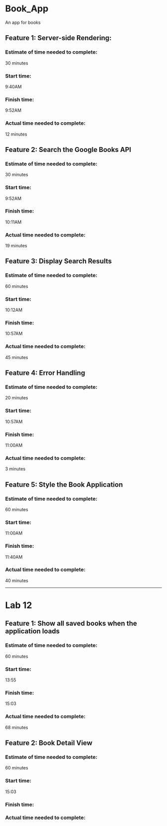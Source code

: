 # Book_App
An app for books

## Feature 1: Server-side Rendering:

### Estimate of time needed to complete:
 30 minutes

### Start time:
 9:40AM

### Finish time:
 9:52AM

### Actual time needed to complete:
 12 minutes

## Feature 2: Search the Google Books API

### Estimate of time needed to complete:
 30 minutes

### Start time:
 9:52AM

### Finish time:
 10:11AM

### Actual time needed to complete:
 19 minutes

## Feature 3: Display Search Results

### Estimate of time needed to complete:
 60 minutes

### Start time:
 10:12AM

### Finish time:
 10:57AM

### Actual time needed to complete:
45 minutes
 
## Feature 4: Error Handling

### Estimate of time needed to complete:
 20 minutes

### Start time:
 10:57AM

### Finish time:
11:00AM

### Actual time needed to complete:
3 minutes

## Feature 5: Style the Book Application

### Estimate of time needed to complete:
 60 minutes

### Start time:
11:00AM

### Finish time:
11:40AM

### Actual time needed to complete:
40 minutes

___________________________________________________________________________________________________________

# Lab 12

## Feature 1: Show all saved books when the application loads

### Estimate of time needed to complete:
 60 minutes

### Start time:
13:55

### Finish time:
15:03

### Actual time needed to complete:
68 minutes

## Feature 2: Book Detail View

### Estimate of time needed to complete:
 60 minutes

### Start time:
15:03

### Finish time:


### Actual time needed to complete:
